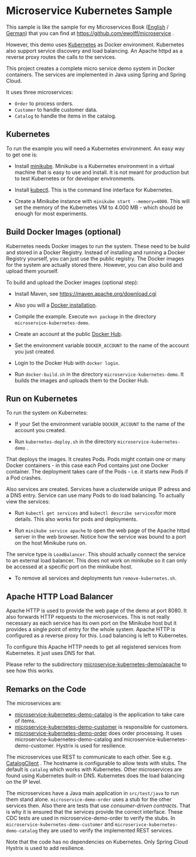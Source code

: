 Microservice Kubernetes Sample
=====================

This sample is like the sample for my Microservices Book
 ([English](http://microservices-book.com/) /
 [German](http://microservices-buch.de/)) that you can find at
 https://github.com/ewolff/microservice .

However, this demo uses [Kubernetes](https://kubernetes.io/) as Docker
environment. Kubernetes also support service discovery and load
balancing. An Apache httpd as a reverse proxy routes the calls to the
services.

This project creates a complete micro service demo system in Docker
containers. The services are implemented in Java using Spring and
Spring Cloud.



It uses three microservices:
- `Order` to process orders.
- `Customer` to handle customer data.
- `Catalog` to handle the items in the catalog.


Kubernetes
----------

To run the example you will need a Kubernetes environment. An easy way
to get one is:

* Install
[minikube](https://github.com/kubernetes/minikube/releases). Minikube
is a Kubernetes environment in a virtual machine that is easy to use
and install. It is not meant for production but to test Kubernetes or
for developer environments.

* Install
  [kubectl](https://kubernetes.io/docs/tasks/kubectl/install/). This
  is the command line interface for Kubernetes.

* Create a Minikube instance with `minikube start --memory=4000`. This
  will set the memory of the Kubernetes VM to 4.000 MB - which should
  be enough for most experiments.

Build Docker Images (optional)
--------------------------

Kubernetes needs Docker images to run the system. These need to be
build and stored in a Docker Registry. Instead of installing and
running a Docker Registry yourself, you can just use the public
registry. The Docker images for the system are actually stored
there. However, you can also build and upload them yourself.

To build and upload the Docker images (optional step):

* Install Maven, see https://maven.apache.org/download.cgi

* Also you will a
[Docker installation](https://docs.docker.com/installation/).

* Compile the example. Execute `mvn package` in the directory
`microservice-kubernetes-demo`.

* Create an account at the public
[Docker Hub](https://hub.docker.com/).

* Set the environment variable `DOCKER_ACCOUNT` to the name of the
account you just created.

* Login to the Docker Hub with `docker login`.

* Run `docker-build.sh` in the directory
`microservice-kubernetes-demo`. It builds the images and uploads them to the
Docker Hub.

Run on Kubernetes
----------------

To run the system on Kubernetes:


* If your Set the environment variable `DOCKER_ACCOUNT` to the name of the
account you created.

* Run `kubernetes-deploy.sh` in the directory `microservice-kubernetes-demo` .

That deploys the images. It creates Pods. Pods might contain one or
many Docker containers - in this case each Pod contains just one
Docker container. The deployment takes care of the Pods -
i.e. it starts new Pods if a Pod crashes.

Also services are created. Services have a clusterwide unique IP
adress and a DNS entry. Service can use many Pods to do load
balancing. To actually view the services:

* Run `kubectl get services` and `kubectl describe services`for more
  details. This also works for pods and deployments.

* Run `minikube service apache` to open the web page of the Apache httpd
  server in the web browser. Notice how the service was bound to a
  port on the host Minikube runs on.

The service type is `LoadBalancer`. This should actually connect the
service to an external load balancer. This does not work on minikube
so it can only be accessed at a specific port on the minikube host.

* To remove all services and deployments tun `remove-kubernetes.sh`.

Apache HTTP Load Balancer
------------------------

Apache HTTP is used to provide the web page of the demo at
port 8080. It also forwards HTTP requests to the microservices. This
is not really necessary as each service has its own port on the
Minikube host but it provides a single point of entry for the whole system.
Apache HTTP is configured as a reverse proxy for this.
Load balancing is left to Kubernetes.

To configure this Apache HTTP needs to get all registered services from
Kubernetes. It just uses DNS for that.

Please refer to the subdirectory [microservice-kubernetes-demo/apache](microservice-kubernetes-demo/apache/) to see how this works.


Remarks on the Code
-------------------

The microservices are:

- [microservice-kubernetes-demo-catalog](microservice-kubernetes-demo/microservice-kubernetes-demo-catalog) is the application to take care of items.
- [microservice-kubernetes-demo-customer](microservice-kubernetes-demo/microservice-kubernetes-demo-customer) is responsible for customers.
- [microservice-kubernetes-demo-order](microservice-kubernetes-demo/microservice-kubernetes-demo-order) does order processing. It uses
  microservice-kubernetes-demo-catalog and microservice-kubernetes-demo-customer.
  Hystrix is used for resilience.

The microservices use REST to communicate to each other.
See e.g. [CatalogClient](microservice-kubernetes-demo/microservice-kubernetes-demo-order/src/main/java/com/ewolff/microservice/order/clients/CatalogClient.java) .
The hostname is configurable to allow tests with stubs.
The default is `catalog` which works with Kubernetes.
Other microservices are found using Kubernetes built-in DNS.
Kubernetes does the load balancing on the IP level.

The microservices have a Java main application in `src/test/java` to
run them stand alone. `microservice-demo-order` uses a stub for the
other services then. Also there are tests that use _consumer-driven
contracts_. That is why it is ensured that the services provide the
correct interface. These CDC tests are used in microservice-demo-order
to verify the stubs. In `microservice-kubernetes-demo-customer` and
`microserivce-kubernetes-demo-catalog` they are used to verify the implemented
REST services.

Note that the code has no dependencies on Kubernetes. Only Spring
Cloud Hystrix is used to add resilience.
